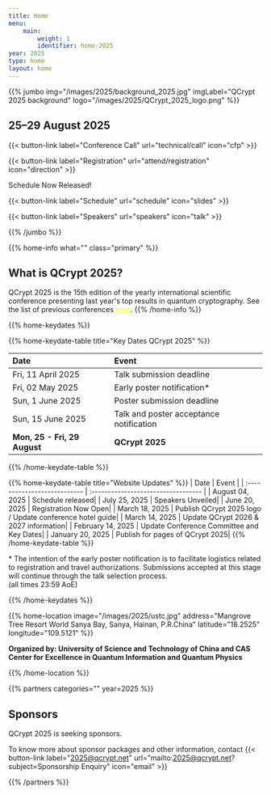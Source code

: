 ```yaml
---
title: Home
menu:
    main:
        weight: 1
        identifier: home-2025
year: 2025
type: home
layout: home
---
```


<!-- JUMBO -->

{{% jumbo img="/images/2025/background_2025.jpg" imgLabel="QCrypt 2025 background" logo="/images/2025/QCrypt_2025_logo.png" %}}

## 25–29 August 2025

{{< button-link label="Conference Call"
                url="technical/call"
                icon="cfp" >}}

{{< button-link label="Registration"
                url="attend/registration"
                icon="direction" >}}

Schedule Now Released!

{{< button-link label="Schedule"
                url="schedule"
                icon="slides" >}}

{{< button-link label="Speakers"
                url="speakers"
                icon="talk" >}}

<!-- {{< button-link label="Submit Your Talk/Poster"
                url="https://hotcrp.science.uva.nl/qcrypt2025"
                icon="link"
                target="_blank">}} -->

<!-- {{< button-link label="Conference Photos"
                url="pictures"
                icon="picture" >}} -->

<!-- {{< button-link label="Organize QCrypt 2026"
                url="2025"
                icon="map-marker" >}} -->

{{% /jumbo %}}

{{% home-info what="" class="primary" %}}

<!-- Participants:>200,Days:5,Invited Talks:9,Tutorials:4 -->

## What is QCrypt 2025?

QCrypt 2025 is the 15th edition of the yearly international scientific conference presenting last year's top results in quantum cryptography. See the list of previous conferences <a style="color: yellow" href="/2025/charter/#history-of-qcrypt">here</a>.
{{% /home-info %}}

{{% home-keydates %}}

{{% home-keydate-table title="Key Dates QCrypt 2025" %}}

<!-- | April                        | **TALK SUBMISSION NOW CLOSED**      | -->

| Date                         | Event                                   |
| :--------------------------- | :-------------------------------------- |
| Fri, 11 April 2025           | Talk submission deadline                |
| Fri, 02 May 2025             | Early poster notification\*             |
| Sun, 1 June 2025             | Poster submission deadline              |
| Sun, 15 June 2025            | Talk and poster acceptance notification |
| **Mon, 25 - Fri, 29 August** | **QCrypt 2025**                         |

{{% /home-keydate-table %}}

{{% home-keydate-table title="Website Updates" %}}
| Date | Event |
| :--------------------------- | :---------------------------------- |
| August 04, 2025 | Schedule released|
| July 25, 2025 | Speakers Unveiled|
| June 20, 2025 | Registration Now Open|
| March 18, 2025 | Publish QCrypt 2025 logo / Update conference hotel guide|
| March 14, 2025 | Update QCrypt 2026 & 2027 information|
| February 14, 2025 | Update Conference Committee and Key Dates|
| January 20, 2025 | Publish for pages of QCrypt 2025|
{{% /home-keydate-table %}}

\* The intention of the early poster notification is to facilitate logistics related to registration and travel authorizations. Submissions accepted at this stage will continue through the talk selection process.
<br>
(all times 23:59 AoE)

<!-- **NOTE:** All dates without a specified day of the week are pending. -->

{{% /home-keydates %}}

<!-- THE MAP -->

{{% home-location
    image="/images/2025/ustc.jpg"
    address="Mangrove Tree Resort World Sanya Bay, Sanya, Hainan, P.R.China"
    latitude="18.2525"
    longitude="109.5121"
    %}}

<!-- ## The 2025 venue -->

<strong>Organized by: University of Science and Technology of China and CAS Center for Excellence in Quantum Information and Quantum Physics</strong>

{{% /home-location %}}

<!--
{{% home-speakers year=2025 %}}

## Featured Speakers

Coming Soon ...

{{< button-link label="All Speakers"
                url="/2025/speakers"
                icon="cfp" >}}

{{% /home-speakers %}}-->

{{% partners categories="" year=2025 %}}

## Sponsors

QCrypt 2025 is seeking sponsors.

To know more about sponsor packages and other information, contact {{< button-link label="2025@qcrypt.net" url="mailto:2025@qcrypt.net?subject=Sponsorship Enquiry" icon="email" >}}

{{% /partners %}}
